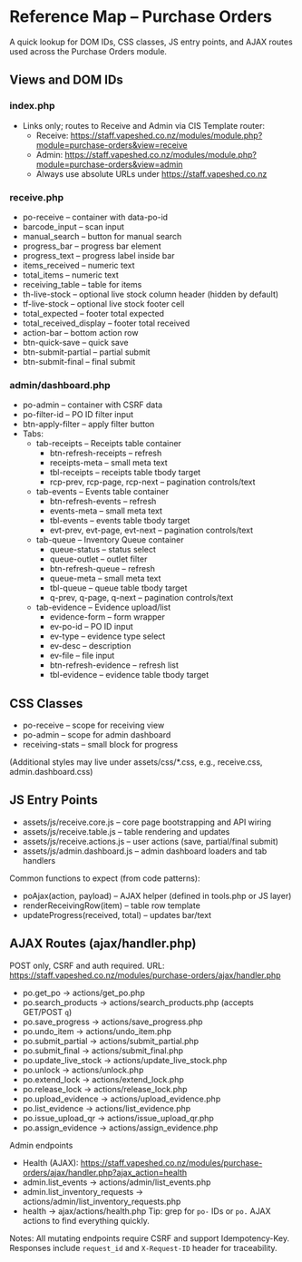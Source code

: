 # Reference Map – Purchase Orders

A quick lookup for DOM IDs, CSS classes, JS entry points, and AJAX routes used across the Purchase Orders module.

## Views and DOM IDs

### index.php
- Links only; routes to Receive and Admin via CIS Template router:
  - Receive: https://staff.vapeshed.co.nz/modules/module.php?module=purchase-orders&view=receive
  - Admin:   https://staff.vapeshed.co.nz/modules/module.php?module=purchase-orders&view=admin
  - Always use absolute URLs under https://staff.vapeshed.co.nz

### receive.php
- po-receive – container with data-po-id
- barcode_input – scan input
- manual_search – button for manual search
- progress_bar – progress bar element
- progress_text – progress label inside bar
- items_received – numeric text
- total_items – numeric text
- receiving_table – table for items
- th-live-stock – optional live stock column header (hidden by default)
- tf-live-stock – optional live stock footer cell
- total_expected – footer total expected
- total_received_display – footer total received
- action-bar – bottom action row
- btn-quick-save – quick save
- btn-submit-partial – partial submit
- btn-submit-final – final submit

### admin/dashboard.php
- po-admin – container with CSRF data
- po-filter-id – PO ID filter input
- btn-apply-filter – apply filter button
- Tabs:
  - tab-receipts – Receipts table container
    - btn-refresh-receipts – refresh
    - receipts-meta – small meta text
    - tbl-receipts – receipts table tbody target
    - rcp-prev, rcp-page, rcp-next – pagination controls/text
  - tab-events – Events table container
    - btn-refresh-events – refresh
    - events-meta – small meta text
    - tbl-events – events table tbody target
    - evt-prev, evt-page, evt-next – pagination controls/text
  - tab-queue – Inventory Queue container
    - queue-status – status select
    - queue-outlet – outlet filter
    - btn-refresh-queue – refresh
    - queue-meta – small meta text
    - tbl-queue – queue table tbody target
    - q-prev, q-page, q-next – pagination controls/text
  - tab-evidence – Evidence upload/list
    - evidence-form – form wrapper
    - ev-po-id – PO ID input
    - ev-type – evidence type select
    - ev-desc – description
    - ev-file – file input
    - btn-refresh-evidence – refresh list
    - tbl-evidence – evidence table tbody target

## CSS Classes
- po-receive – scope for receiving view
- po-admin – scope for admin dashboard
- receiving-stats – small block for progress

(Additional styles may live under assets/css/*.css, e.g., receive.css, admin.dashboard.css)

## JS Entry Points
- assets/js/receive.core.js – core page bootstrapping and API wiring
- assets/js/receive.table.js – table rendering and updates
- assets/js/receive.actions.js – user actions (save, partial/final submit)
- assets/js/admin.dashboard.js – admin dashboard loaders and tab handlers

Common functions to expect (from code patterns):
- poAjax(action, payload) – AJAX helper (defined in tools.php or JS layer)
- renderReceivingRow(item) – table row template
- updateProgress(received, total) – updates bar/text

## AJAX Routes (ajax/handler.php)
POST only, CSRF and auth required. URL:
https://staff.vapeshed.co.nz/modules/purchase-orders/ajax/handler.php

- po.get_po → actions/get_po.php
- po.search_products → actions/search_products.php (accepts GET/POST `q`)
- po.save_progress → actions/save_progress.php
- po.undo_item → actions/undo_item.php
- po.submit_partial → actions/submit_partial.php
- po.submit_final → actions/submit_final.php
- po.update_live_stock → actions/update_live_stock.php
- po.unlock → actions/unlock.php
- po.extend_lock → actions/extend_lock.php
- po.release_lock → actions/release_lock.php
- po.upload_evidence → actions/upload_evidence.php
- po.list_evidence → actions/list_evidence.php
- po.issue_upload_qr → actions/issue_upload_qr.php
- po.assign_evidence → actions/assign_evidence.php

Admin endpoints
 - Health (AJAX): https://staff.vapeshed.co.nz/modules/purchase-orders/ajax/handler.php?ajax_action=health
- admin.list_events → actions/admin/list_events.php
- admin.list_inventory_requests → actions/admin/list_inventory_requests.php
 - health → ajax/actions/health.php
Tip: grep for `po-` IDs or `po.` AJAX actions to find everything quickly.

Notes: All mutating endpoints require CSRF and support Idempotency-Key. Responses include `request_id` and `X-Request-ID` header for traceability.
